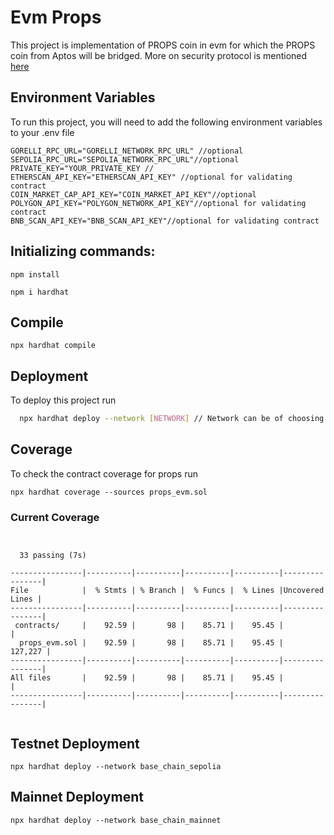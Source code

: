 # Evm Props

This project is implementation of PROPS coin in evm for which the PROPS coin from Aptos will be bridged.
More on security protocol is mentioned [here](docs/security_protocol.md)

## Environment Variables

To run this project, you will need to add the following environment variables to your .env file

```
GORELLI_RPC_URL="GORELLI_NETWORK_RPC_URL" //optional
SEPOLIA_RPC_URL="SEPOLIA_NETWORK_RPC_URL"//optional
PRIVATE_KEY="YOUR_PRIVATE_KEY //
ETHERSCAN_API_KEY="ETHERSCAN_API_KEY" //optional for validating contract
COIN_MARKET_CAP_API_KEY="COIN_MARKET_API_KEY"//optional
POLYGON_API_KEY="POLYGON_NETWORK_API_KEY"//optional for validating contract
BNB_SCAN_API_KEY="BNB_SCAN_API_KEY"//optional for validating contract
```

## Initializing commands:

`npm install`

`npm i hardhat`

## Compile

`npx hardhat compile`

## Deployment

To deploy this project run

```bash
  npx hardhat deploy --network [NETWORK] // Network can be of choosing
```

## Coverage

To check the contract coverage for props run

`npx hardhat coverage --sources props_evm.sol`

### Current Coverage

```


  33 passing (7s)

----------------|----------|----------|----------|----------|----------------|
File            |  % Stmts | % Branch |  % Funcs |  % Lines |Uncovered Lines |
----------------|----------|----------|----------|----------|----------------|
 contracts/     |    92.59 |       98 |    85.71 |    95.45 |                |
  props_evm.sol |    92.59 |       98 |    85.71 |    95.45 |        127,227 |
----------------|----------|----------|----------|----------|----------------|
All files       |    92.59 |       98 |    85.71 |    95.45 |                |
----------------|----------|----------|----------|----------|----------------|


```

## Testnet Deployment

```
npx hardhat deploy --network base_chain_sepolia
```

## Mainnet Deployment

```
npx hardhat deploy --network base_chain_mainnet
```

